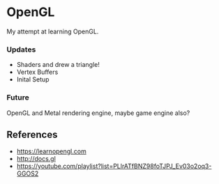 # OpenGL

My attempt at learning OpenGL.

### Updates
- Shaders and drew a triangle!
- Vertex Buffers
- Inital Setup

### Future 
OpenGL and Metal rendering engine, maybe game engine also?

## References
- https://learnopengl.com
- http://docs.gl
- https://youtube.com/playlist?list=PLlrATfBNZ98foTJPJ_Ev03o2oq3-GGOS2
